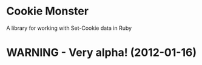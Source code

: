 # Cookie Monster

A library for working with Set-Cookie data in Ruby

# WARNING - Very alpha! (2012-01-16)
